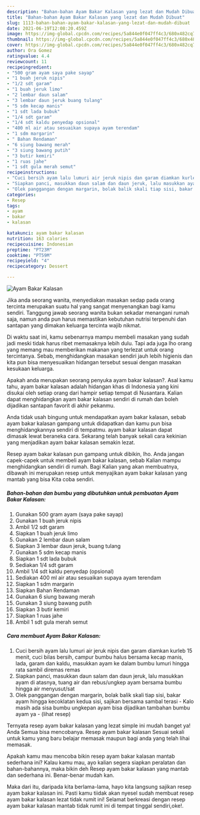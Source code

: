 ```yaml
---
description: "Bahan-bahan Ayam Bakar Kalasan yang lezat dan Mudah Dibuat"
title: "Bahan-bahan Ayam Bakar Kalasan yang lezat dan Mudah Dibuat"
slug: 1113-bahan-bahan-ayam-bakar-kalasan-yang-lezat-dan-mudah-dibuat
date: 2021-06-19T12:08:20.459Z
image: https://img-global.cpcdn.com/recipes/5a844e0f047ff4c3/680x482cq70/ayam-bakar-kalasan-foto-resep-utama.jpg
thumbnail: https://img-global.cpcdn.com/recipes/5a844e0f047ff4c3/680x482cq70/ayam-bakar-kalasan-foto-resep-utama.jpg
cover: https://img-global.cpcdn.com/recipes/5a844e0f047ff4c3/680x482cq70/ayam-bakar-kalasan-foto-resep-utama.jpg
author: Ora Gomez
ratingvalue: 4.4
reviewcount: 11
recipeingredient:
- "500 gram ayam saya pake sayap"
- "1 buah jeruk nipis"
- "1/2 sdt garam"
- "1 buah jeruk limo"
- "2 lembar daun salam"
- "3 lembar daun jeruk buang tulang"
- "5 sdm kecap manis"
- "1 sdt lada bubuk"
- "1/4 sdt garam"
- "1/4 sdt kaldu penyedap opsional"
- "400 ml air atau sesuaikan supaya ayam terendam"
- "1 sdm margarin"
- " Bahan Rendaman"
- "6 siung bawang merah"
- "3 siung bawang putih"
- "3 butir kemiri"
- "1 ruas jahe"
- "1 sdt gula merah semut"
recipeinstructions:
- "Cuci bersih ayam lalu lumuri air jeruk nipis dan garam diamkan kurleb 15 menit, cuci bilas bersih, campur bumbu halus bersama kecap manis, lada, garam dan kaldu, masukkan ayam ke dalam bumbu lumuri hingga rata sambil diremas remas"
- "Siapkan panci, masukkan daun salam dan daun jeruk, lalu masukkan ayam di atasnya, tuang air dan rebus/ungkep ayam bersama bumbu hingga air menyusut/sat"
- "Olek panggangan dengan margarin, bolak balik skali tiap sisi, bakar ayam hingga kecoklatan kedua sisi, sajikan bersama sambal terasi  Kalo masih ada sisa bumbu ungkepan ayam bisa dijadikan tambahan bumbu ayam ya           (lihat resep)"
categories:
- Resep
tags:
- ayam
- bakar
- kalasan

katakunci: ayam bakar kalasan 
nutrition: 163 calories
recipecuisine: Indonesian
preptime: "PT23M"
cooktime: "PT59M"
recipeyield: "4"
recipecategory: Dessert

---
```



![Ayam Bakar Kalasan](https://img-global.cpcdn.com/recipes/5a844e0f047ff4c3/680x482cq70/ayam-bakar-kalasan-foto-resep-utama.jpg)

Jika anda seorang wanita, menyediakan masakan sedap pada orang tercinta merupakan suatu hal yang sangat menyenangkan bagi kamu sendiri. Tanggung jawab seorang  wanita bukan sekadar menangani rumah saja, namun anda pun harus memastikan kebutuhan nutrisi terpenuhi dan santapan yang dimakan keluarga tercinta wajib nikmat.

Di waktu  saat ini, kamu sebenarnya mampu membeli masakan yang sudah jadi meski tidak harus ribet memasaknya lebih dulu. Tapi ada juga lho orang yang memang mau memberikan makanan yang terlezat untuk orang tercintanya. Sebab, menghidangkan masakan sendiri jauh lebih higienis dan kita pun bisa menyesuaikan hidangan tersebut sesuai dengan masakan kesukaan keluarga. 



Apakah anda merupakan seorang penyuka ayam bakar kalasan?. Asal kamu tahu, ayam bakar kalasan adalah hidangan khas di Indonesia yang kini disukai oleh setiap orang dari hampir setiap tempat di Nusantara. Kalian dapat menghidangkan ayam bakar kalasan sendiri di rumah dan boleh dijadikan santapan favorit di akhir pekanmu.

Anda tidak usah bingung untuk mendapatkan ayam bakar kalasan, sebab ayam bakar kalasan gampang untuk didapatkan dan kamu pun bisa menghidangkannya sendiri di tempatmu. ayam bakar kalasan dapat dimasak lewat beraneka cara. Sekarang telah banyak sekali cara kekinian yang menjadikan ayam bakar kalasan semakin lezat.

Resep ayam bakar kalasan pun gampang untuk dibikin, lho. Anda jangan capek-capek untuk membeli ayam bakar kalasan, sebab Kalian mampu menghidangkan sendiri di rumah. Bagi Kalian yang akan membuatnya, dibawah ini merupakan resep untuk menyajikan ayam bakar kalasan yang mantab yang bisa Kita coba sendiri.

<!--inarticleads1-->

##### Bahan-bahan dan bumbu yang dibutuhkan untuk pembuatan Ayam Bakar Kalasan:

1. Gunakan 500 gram ayam (saya pake sayap)
1. Gunakan 1 buah jeruk nipis
1. Ambil 1/2 sdt garam
1. Siapkan 1 buah jeruk limo
1. Gunakan 2 lembar daun salam
1. Siapkan 3 lembar daun jeruk, buang tulang
1. Gunakan 5 sdm kecap manis
1. Siapkan 1 sdt lada bubuk
1. Sediakan 1/4 sdt garam
1. Ambil 1/4 sdt kaldu penyedap (opsional)
1. Sediakan 400 ml air atau sesuaikan supaya ayam terendam
1. Siapkan 1 sdm margarin
1. Siapkan  Bahan Rendaman
1. Gunakan 6 siung bawang merah
1. Gunakan 3 siung bawang putih
1. Siapkan 3 butir kemiri
1. Siapkan 1 ruas jahe
1. Ambil 1 sdt gula merah semut




<!--inarticleads2-->

##### Cara membuat Ayam Bakar Kalasan:

1. Cuci bersih ayam lalu lumuri air jeruk nipis dan garam diamkan kurleb 15 menit, cuci bilas bersih, campur bumbu halus bersama kecap manis, lada, garam dan kaldu, masukkan ayam ke dalam bumbu lumuri hingga rata sambil diremas remas
1. Siapkan panci, masukkan daun salam dan daun jeruk, lalu masukkan ayam di atasnya, tuang air dan rebus/ungkep ayam bersama bumbu hingga air menyusut/sat
1. Olek panggangan dengan margarin, bolak balik skali tiap sisi, bakar ayam hingga kecoklatan kedua sisi, sajikan bersama sambal terasi  - Kalo masih ada sisa bumbu ungkepan ayam bisa dijadikan tambahan bumbu ayam ya -           (lihat resep)




Ternyata resep ayam bakar kalasan yang lezat simple ini mudah banget ya! Anda Semua bisa mencobanya. Resep ayam bakar kalasan Sesuai sekali untuk kamu yang baru belajar memasak maupun bagi anda yang telah lihai memasak.

Apakah kamu mau mencoba bikin resep ayam bakar kalasan mantab sederhana ini? Kalau kamu mau, ayo kalian segera siapkan peralatan dan bahan-bahannya, maka bikin deh Resep ayam bakar kalasan yang mantab dan sederhana ini. Benar-benar mudah kan. 

Maka dari itu, daripada kita berlama-lama, hayo kita langsung sajikan resep ayam bakar kalasan ini. Pasti kamu tiidak akan nyesel sudah membuat resep ayam bakar kalasan lezat tidak rumit ini! Selamat berkreasi dengan resep ayam bakar kalasan mantab tidak rumit ini di tempat tinggal sendiri,oke!.

